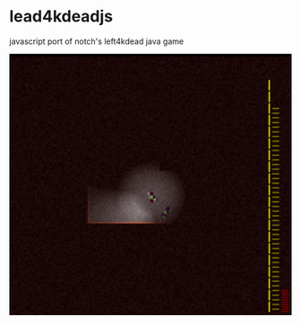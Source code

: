 # lead4kdeadjs
javascript port of notch's left4kdead java game

![screenshot](https://raw.githubusercontent.com/emente/lead4kdeadjs/master/screenshot.png)
